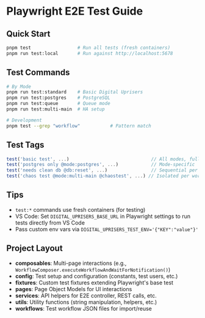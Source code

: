 # Playwright E2E Test Guide

## Quick Start
```bash
pnpm test                 # Run all tests (fresh containers)
pnpm run test:local       # Run against http://localhost:5678
```

## Test Commands
```bash
# By Mode
pnpm run test:standard    # Basic Digital Uprisers
pnpm run test:postgres    # PostgreSQL
pnpm run test:queue       # Queue mode
pnpm run test:multi-main  # HA setup

# Development
pnpm test --grep "workflow"           # Pattern match
```

## Test Tags
```typescript
test('basic test', ...)                              // All modes, fully parallel
test('postgres only @mode:postgres', ...)            // Mode-specific
test('needs clean db @db:reset', ...)                // Sequential per worker
test('chaos test @mode:multi-main @chaostest', ...) // Isolated per worker
```

## Tips
- `test:*` commands use fresh containers (for testing)
- VS Code: Set `DIGITAL_UPRISERS_BASE_URL` in Playwright settings to run tests directly from VS Code
- Pass custom env vars via `DIGITAL_UPRISERS_TEST_ENV='{"KEY":"value"}'`

## Project Layout
- **composables**: Multi-page interactions (e.g., `WorkflowComposer.executeWorkflowAndWaitForNotification()`)
- **config**: Test setup and configuration (constants, test users, etc.)
- **fixtures**: Custom test fixtures extending Playwright's base test
- **pages**: Page Object Models for UI interactions
- **services**: API helpers for E2E controller, REST calls, etc.
- **utils**: Utility functions (string manipulation, helpers, etc.)
- **workflows**: Test workflow JSON files for import/reuse